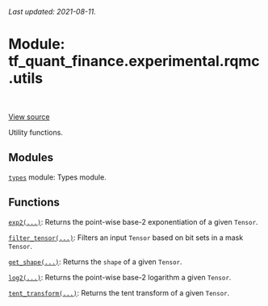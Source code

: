 <!--
This file is generated by a tool. Do not edit directly.
For open-source contributions the docs will be updated automatically.
-->

*Last updated: 2021-08-11.*

<div itemscope itemtype="http://developers.google.com/ReferenceObject">
<meta itemprop="name" content="tf_quant_finance.experimental.rqmc.utils" />
<meta itemprop="path" content="Stable" />
</div>

# Module: tf_quant_finance.experimental.rqmc.utils

<!-- Insert buttons and diff -->

<table class="tfo-notebook-buttons tfo-api" align="left">
</table>

<a target="_blank" href="https://github.com/google/tf-quant-finance/blob/master/tf_quant_finance/experimental/rqmc/utils.py">View source</a>



Utility functions.



## Modules

[`types`](../../../tf_quant_finance/types.md) module: Types module.

## Functions

[`exp2(...)`](../../../tf_quant_finance/experimental/rqmc/utils/exp2.md): Returns the point-wise base-2 exponentiation of a given `Tensor`.

[`filter_tensor(...)`](../../../tf_quant_finance/experimental/rqmc/utils/filter_tensor.md): Filters an input `Tensor` based on bit sets in a mask `Tensor`.

[`get_shape(...)`](../../../tf_quant_finance/experimental/rqmc/utils/get_shape.md): Returns the `shape` of a given `Tensor`.

[`log2(...)`](../../../tf_quant_finance/experimental/rqmc/utils/log2.md): Returns the point-wise base-2 logarithm a given `Tensor`.

[`tent_transform(...)`](../../../tf_quant_finance/experimental/rqmc/utils/tent_transform.md): Returns the tent transform of a given `Tensor`.


